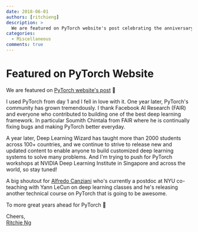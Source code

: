 ```yaml
---
date: 2018-06-01
authors: [ritchieng]
description: >
  We are featured on PyTorch website's post celebrating the anniversary of PyTorch.
categories:
  - Miscellaneous
comments: true
---
```


# Featured on PyTorch Website

We are featured on [PyTorch website's post](https://pytorch.org/2018/01/19/a-year-in.html) :ghost:

<!-- more -->

I used PyTorch from day 1 and I fell in love with it. One year later, PyTorch's community has grown tremendously. I thank Facebook AI Research (FAIR) and everyone who contributed to building one of the best deep learning framework. In particular Soumith Chintala from FAIR where he is continually fixing bugs and making PyTorch better everyday.

A year later, Deep Learning Wizard has taught more than 2000 students across 100+ countries, and we continue to strive to release new and updated content to enable anyone to build customized deep learning systems to solve many problems. And I'm trying to push for PyTorch workshops at NVIDIA Deep Learning Institute in Singapore and across the world, so stay tuned!

A big shoutout for [Alfredo Canziani](https://www.linkedin.com/in/alfredocanziani/) who's currently a postdoc at NYU co-teaching with Yann LeCun on deep learning classes and he's releasing another technical course on PyTorch that is going to be awesome.

To more great years ahead for PyTorch :clap:

Cheers,
<br />[Ritchie Ng](https://www.ritchieng.com/)